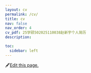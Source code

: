 ```yaml
---
layout: cv
permalink: /cv/
title: cv
nav: false
nav_order: 4
cv_pdf: 25学硕502025110038赵新宇个人简历
description: 

toc:
  sidebar: left
---
```


🖋<a href="https://github.com/SocratesClub/SocratesClub.github.io/edit/master/assets/json/resume.json">Edit this page.</a>


